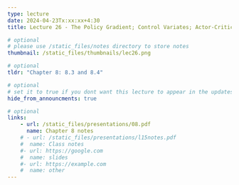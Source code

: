 ```yaml
---
type: lecture
date: 2024-04-23Tx:xx:xx+4:30
title: Lecture 26 - The Policy Gradient; Control Variates; Actor-Critic Methods

# optional
# please use /static_files/notes directory to store notes
thumbnail: /static_files/thumbnails/lec26.png

# optional
tldr: "Chapter 8: 8.3 and 8.4"

# optional
# set it to true if you dont want this lecture to appear in the updates section
hide_from_announcments: true

# optional
links:
    - url: /static_files/presentations/08.pdf
      name: Chapter 8 notes
    # - url: /static_files/presentations/l15notes.pdf
    #  name: Class notes
    #- url: https://google.com
    #  name: slides
    #- url: https://example.com
    #  name: other
---
```

<!-- Other additional contents using markdown -->
